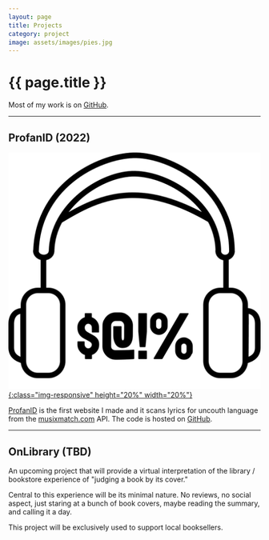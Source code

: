 ```yaml
---
layout: page
title: Projects
category: project
image: assets/images/pies.jpg
---
```


<h1 class="title">{{ page.title }}</h1>

<section class="list">

</section>

Most of my work is on [GitHub](https://github.com/cbadams2).

---

## ProfanID (2022)


[![ProfanID Logo](/assets/images/profanid_logo.png){:class="img-responsive" height="20%" width="20%"}](https://profanid.com)

[ProfanID](https://profanid.com) is the first website I made and it scans lyrics for uncouth language from the [musixmatch.com](https://www.musixmatch.com/) API. The code is hosted on [GitHub](https://github.com/cbadams2/ProfanID).

---

## OnLibrary (TBD)

An upcoming project that will provide a virtual interpretation of the library / bookstore experience of "judging a book by its cover."

Central to this experience will be its minimal nature. No reviews, no social aspect, just staring at a bunch of book covers, maybe reading the summary, and calling it a day.

This project will be exclusively used to support local booksellers.
